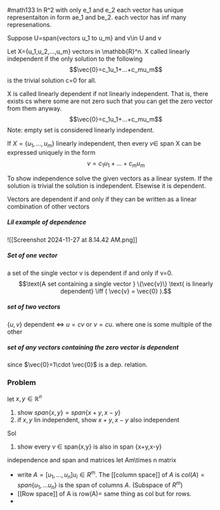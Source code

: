 #math133 
In R^2 with only e_1 and e_2 each vector has unique representaiton in form ae_1 and be_2. each vector has inf many represenations. 

Suppose U=span{vectors u_1 to u_m} and v\in U and v

Let X={u_1,u_2,...,u_m} vectors in \mathbb{R}^n. X called linearly independent if the only solution to the following
$$\vec{0}=c_1u_1+...+c_mu_m$$
is the trivial solution c=0 for all.

X is called linearly dependent if not linearly independent. That is, there exists cs where some are not zero such that you can get the zero vector from them anyway.
$$\vec{0}=c_1u_1+...+c_mu_m$$
Note: empty set is considered linearly independent. 

If $X=\{u_1,...,u_m\}$ linearly independent, then every $v\in$ span X can be expressed uniquely in the form
$$v=c_1u_1+...+c_mu_m$$

To show independence solve the given vectors as a linear system. If the solution is trivial the solution is independent. Elsewise it is dependent. 

Vectors are dependent if and only if they can be written as a linear combination of other vectors
##### Lil example of dependence
![[Screenshot 2024-11-27 at 8.14.42 AM.png]]

##### Set of one vector
a set of the single vector v is dependent if and only if v=0. 
$$\text{A set containing a single vector } \{\vec{v}\} \text{ is linearly dependent} \iff ( \vec{v} = \vec{0} ).$$
##### set of two vectors
$\{u,v\}$ dependent $\iff$ $u=cv$ or $v=cu$. where one is some multiple of the other

##### set of any vectors containing the zero vector is dependent
since $\vec{0}=1\cdot \vec{0}$ is a dep. relation.


### Problem
let $x,y\in \mathbb{R}^n$
1. show $span\{x,y\} = span\{x+y,x-y\}$
2. if $x,y$ lin independent, show $x+y, x-y$ also independent

Sol
1. show every $v$ $\in$ span{x,y} is also in span {x+y,x-y}



independence and span and matrices
let Am\times n matrix
- write $A=[u_1,...,u_n] u_i\in R^m$. The [[column space]] of $A$ is $col(A)=span\{u_1,...u_n\}$ is the span of columns $A$. (Subspace of $R^m$)
- [[Row space]] of A is row(A)= same thing as col but for rows.
- 